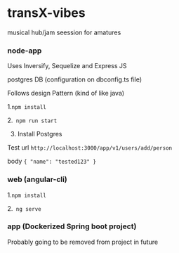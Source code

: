 # transX-vibes
musical hub/jam seession for amatures

### node-app
Uses Inversify, Sequelize and Express JS 

postgres DB (configuration on dbconfig.ts file)

Follows design Pattern (kind of like java)

1.```npm install ```

2.``` npm run start```

3. Install Postgres

Test 
url ```http://localhost:3000/app/v1/users/add/person```

body ```{
    "name": "tested123"
}```

### web (angular-cli)
1.```npm install ```

2.``` ng serve```

### app (Dockerized Spring boot project)
Probably going to be removed from project in future


